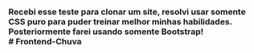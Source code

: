 <h3>Recebi esse teste para clonar um site, resolvi usar somente CSS puro para puder treinar melhor minhas habilidades. 
<br>Posteriormente farei usando somente Bootstrap!
<br>
# Frontend-Chuva
